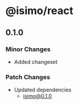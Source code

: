 # @isimo/react

## 0.1.0

### Minor Changes

- Added changeset

### Patch Changes

- Updated dependencies
  - isimo@0.1.0
